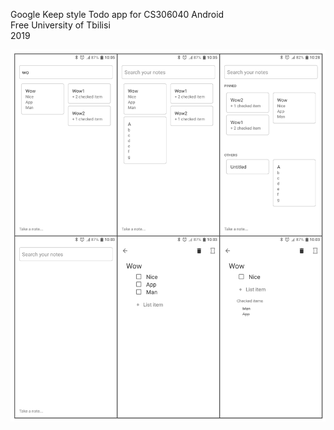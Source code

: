 Google Keep style Todo app for CS306040 Android </br>
Free University of Tbilisi </br>
2019

<img src="Screenshots/7.png"/>

